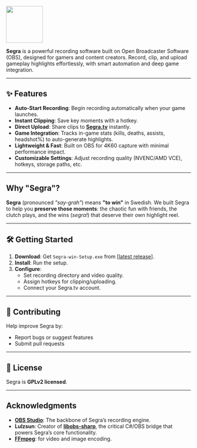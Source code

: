 <img height="100" src="https://github.com/user-attachments/assets/5b804f41-0212-4979-8680-af0f6db77ce8"/>

**Segra** is a powerful recording software built on Open Broadcaster Software (OBS), designed for gamers and content creators. Record, clip, and upload gameplay highlights effortlessly, with smart automation and deep game integration.

---

## ✨ Features  
- **Auto-Start Recording**: Begin recording automatically when your game launches.  
- **Instant Clipping**: Save key moments with a hotkey.  
- **Direct Upload**: Share clips to **[Segra.tv](https://segra.tv)** instantly.  
- **Game Integration**: Tracks in-game stats (kills, deaths, assists, headshot%) to auto-generate highlights.  
- **Lightweight & Fast**: Built on OBS for 4K60 capture with minimal performance impact.  
- **Customizable Settings**: Adjust recording quality (NVENC/AMD VCE), hotkeys, storage paths, etc.  

---

## Why "Segra"?  
**Segra** (pronounced *"say-grah"*) means **"to win"** in Swedish. We built Segra to help you **preserve those moments**: the chaotic fun with friends, the clutch plays, and the wins (*segra!*) that deserve their own highlight reel.  

---

## 🛠 Getting Started  
1. **Download**: Get `Segra-win-Setup.exe` from [[latest release](https://github.com/Segergren/Segra/releases/latest)].  
2. **Install**: Run the setup.  
3. **Configure**:  
   - Set recording directory and video quality.  
   - Assign hotkeys for clipping/uploading.  
   - Connect your Segra.tv account.  

---

## 🤝 Contributing  
Help improve Segra by:  
- Report bugs or suggest features  
- Submit pull requests

---

## 📜 License  
Segra is **GPLv2 licensed**.  

---

## Acknowledgments  
- **[OBS Studio](https://obsproject.com)**: The backbone of Segra’s recording engine.  
- **Lulzsun**: Creator of **[libobs-sharp](https://github.com/lulzsun/libobs-sharp)**, the critical C#/OBS bridge that powers Segra’s core functionality. 
- **[FFmpeg](https://github.com/FFmpeg/FFmpeg)**: for video and image encoding.  
